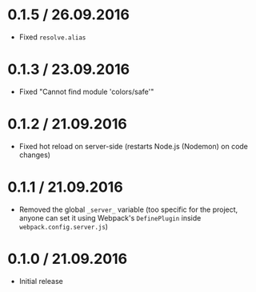 0.1.5 / 26.09.2016
==================

  * Fixed `resolve.alias`

0.1.3 / 23.09.2016
==================

  * Fixed "Cannot find module 'colors/safe'"

0.1.2 / 21.09.2016
==================

  * Fixed hot reload on server-side (restarts Node.js (Nodemon) on code changes)

0.1.1 / 21.09.2016
==================

  * Removed the global `_server_` variable (too specific for the project, anyone can set it using Webpack's `DefinePlugin` inside `webpack.config.server.js`)

0.1.0 / 21.09.2016
==================

  * Initial release